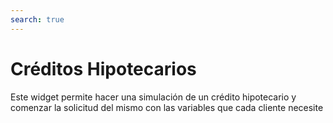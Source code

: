 ```yaml
---
search: true
---
```


# Créditos Hipotecarios

Este widget permite hacer una simulación de un crédito hipotecario y comenzar la solicitud del mismo con las variables que cada cliente necesite

<iframe id="widgetFrame" src="https://widgets-es.modyo.com/personas/retail-mortgage-loan" width="100%"  frameBorder="0" style="visibility:hidden;overflow:auto;margin-top:20px;"/>

| Funcionalidad         | Descripción                                                                                                                                                                                                                |
|-----------------------|----------------------------------------------------------------------------------------------------------------------------------------------------------------------------------------------------------------------------|
| Monto del Crédito     | Permite ingresar el monto en UF del crédito que el cliente quiere simular.                                                                                                                                                 |
| Pie                   | Permite ingresar el monto en UF del pie que incluirá en la solicitud.                                                                                                                                                      |
| Tipo de vivienda      | Permite escoger el tipo de inmueble que desea adquirir con el crédito.                                                                                                                                                     |
| Plazo en Años         | Permite elegir la cantidad de años durante los cuales se realizará el pago del crédito.                                                                                                                                    |
| Meses de gracia       | Permite seleccionar la cantidad de meses de gracia que el cliente desea agregar en su simulación.                                                                                                                          |
| Seguros               | Entrega la posibilidad de elegir qué seguros se incluirán en la simulación del crédito.                                                                                                                                    |
| Resumen de simulación | Presenta información general sobre la simulación de créditro realizada.  Incluye costo total del crédito en pesos y UF, cantidad de años, valor de dividendo, tasas de interés respectivas y porcentaje de financiamiento. |
| Detalle de simulación | Muestra la información detallada de la simulación de crédito.  Incluye monto líquido, plazo, pie, valor de dividendo, tipo de propiedad, impuestos, seguros y gastos, entre otros.                                         |
| Solicitud             | Permite confirmar la simulación y gestionar la solicitud del crédito hipotecario con la institución.                                                                                                                       |

<script>

  export default {
    mounted() {

      function setIframeHeightCO(id, ht) {
          var ifrm = document.getElementById(id);
          if(ifrm) {
            ifrm.style.visibility = 'hidden';
            // some IE versions need a bit added or scrollbar appears
            ifrm.style.height = ht + 4 + "px";
            ifrm.style.visibility = 'visible';
          }
      }


      // iframed document sends its height using postMessage
      function handleDocHeightMsg(e) {
          // check origin
          if ( e.origin === 'https://widgets-es.modyo.com' ) {
              // parse data
              var data = JSON.parse( e.data );

              console.log('data:', data)
              // check data object
              if ( data['docHeight'] ) {
                  setIframeHeightCO( 'widgetFrame', data['docHeight'] );
              } else {
                  setIframeHeightCO( 'widgetFrame', 700 );
              }
          }
      }

      // assign message handler
      if ( window.addEventListener ) {
          window.addEventListener('message', handleDocHeightMsg, false);
      }
    }
  }

</script>
